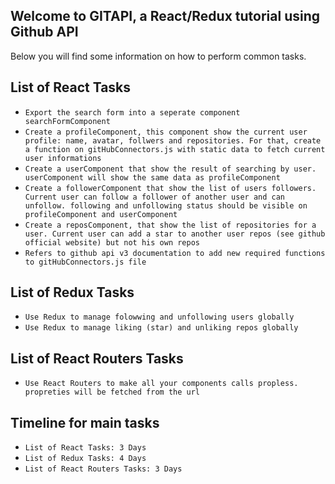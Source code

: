 ## Welcome to GITAPI, a React/Redux tutorial using Github API

Below you will find some information on how to perform common tasks.<br>

## List of React Tasks

- `Export the search form into a seperate component searchFormComponent`
- `Create a profileComponent, this component show the current user profile: name, avatar, follwers and repositories. For that, create a function on gitHubConnectors.js with static data to fetch current user informations`
- `Create a userComponent that show the result of searching by user. userComponent will show the same data as profileComponent`
- `Create a followerComponent that show the list of users followers. Current user can follow a follower of another user and can unfollow. following and unfollowing status should be visible on profileComponent and userComponent`
- `Create a reposComponent, that show the list of repositories for a user. Current user can add a star to another user repos (see github official website) but not his own repos`
- `Refers to github api v3 documentation to add new required functions to gitHubConnectors.js file`


## List of Redux Tasks

- `Use Redux to manage folowwing and unfollowing users globally`
- `Use Redux to manage liking (star) and unliking repos globally`


## List of React Routers Tasks

- `Use React Routers to make all your components calls propless. propreties will be fetched from the url`


## Timeline for main tasks

- `List of React Tasks: 3 Days`
- `List of Redux Tasks: 4 Days`
- `List of React Routers Tasks: 3 Days`
